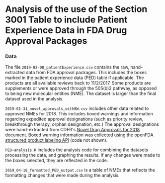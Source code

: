 # Analysis of the use of the Section 3001 Table to include Patient Experience Data in FDA Drug Approval Packages

### Data
The file `2019-02-08_patientExperience.csv` contains the raw, hand-extracted data from FDA approval packages. This includes the boxes marked in the patient experience data (PED) table if applicable.  The products are all available reviews back to 11/2/2017. Some products are supplements or were approved through the 505(b)2 pathway, as opposed to being new molecular entities (NME). The dataset is larger than the final dataset used in the analysis.

`2019-01-31_novel_approvals_withBW.csv` includes other data related to approved NMEs for 2018. This includes boxed warnings and information regarding expedited approval designations (such as priority review, breakthrough therapy, orphan designation, etc.) The approval designations were hand-extracted from CDER's [Novel Drug Approvals for 2018][1] document. Boxed warning information was collected using the openFDA [structured product labeling API][2] (code not shown).

`PED-analysis.R` includes the analysis code for combining the datasets processing the data, and graphing the results. If any changes were made to the boxes selected, they are reflected in the code.

`2019_04-18_formatted_PED_output.csv` is a table of NMEs that reflects the formatting changes that were made during the analysis.

[1]: https://www.fda.gov/drugs/developmentapprovalprocess/druginnovation/ucm592464.htm
[2]:https://open.fda.gov/apis/drug/label/
